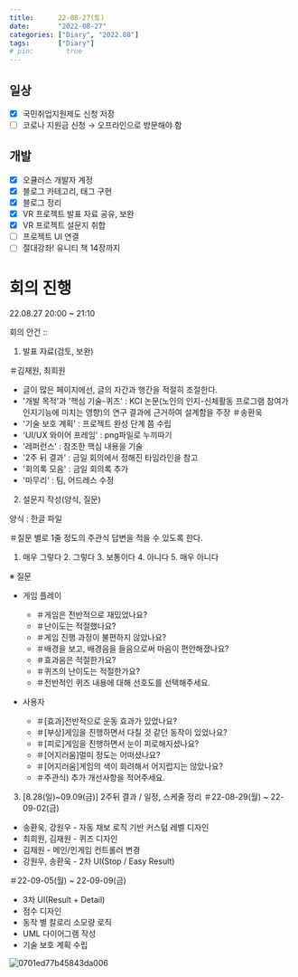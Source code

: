 ```yaml
---
title:      22-08-27(토)
date:       "2022-08-27"
categories: ["Diary", "2022.08"]
tags:       ["Diary"]
# pin:        true
---
```


## 일상
- [X] 국민취업지원제도 신청 저장
- [ ] 코로나 지원금 신청 → 오프라인으로 방문해야 함

## 개발
- [X] 오큘러스 개발자 계정
- [X] 블로그 카테고리, 태그 구현
- [X] 블로그 정리
- [X] VR 프로젝트 발표 자료 공유, 보완
- [X] VR 프로젝트 설문지 취합
- [ ] 프로젝트 UI 연결
- [ ] 절대강좌! 유니티 책 14장까지

# 회의 진행
22.08.27 20:00 ~ 21:10

회의 안건 ::
1. 발표 자료(검토, 보완)

＃김재원, 최희원
- 글이 많은 페이지에선, 글의 자간과 행간을 적절히 조절한다.
- '개발 목적'과 '핵심 기술-퀴즈' : KCI 논문(노인의 인지-신체활동 프로그램 참여가 인지기능에 미치는 영향)의 연구 결과에 근거하여 설계함을 주장
＃송환욱
- '기술 보호 계획' : 프로젝트 완성 단계 쯤 수립
- 'UI/UX 와이어 프레임' : png파일로 누끼따기
- '레퍼런스' : 참조한 핵심 내용을 기술
- '2주 뒤 결과' : 금일 회의에서 정해진 타임라인을 참고
- '회의록 모음' : 금일 회의록 추가
- '마무리' : 팀, 어드레스 수정

2. 설문지 작성(양식, 질문)

양식 : 한글 파일

＃질문 별로 1줄 정도의 주관식 답변을 적을 수 있도록 한다.

1. 매우 그렇다 2. 그렇다 3. 보통이다 4. 아니다 5. 매우 아니다

※ 질문
- 게임 플레이
  - ＃게임은 전반적으로 재밌었나요?
  - ＃난이도는 적절했나요?
  - ＃게임 진행 과정이 불편하지 않았나요?
  - ＃배경을 보고, 배경음을 들음으로써 마음이 편안해졌나요?
  - ＃효과음은 적절한가요?
  - ＃퀴즈의 난이도는 적절한가요?
  - ＃전반적인 퀴즈 내용에 대해 선호도를 선택해주세요.

- 사용자
  - ＃[효과]전반적으로 운동 효과가 있었나요?
  - ＃[부상]게임을 진행하면서 다칠 것 같던 동작이 있었나요?
  - ＃[피로]게임을 진행하면서 눈이 피로해지셨나요?
  - ＃[어지러움]멀미 정도는 어떠셨나요?
  - ＃[어지러움]게임의 색이 화려해서 어지럽지는 않았나요?
  - ＃주관식) 추가 개선사항을 적어주세요.

3. [8.28(일)~09.09(금)] 2주뒤 결과 / 일정, 스케줄 정리
＃22-08-29(월) ~ 22-09-02(금)
- 송환욱, 강원우 - 자동 채보 로직 기반 커스텀 레벨 디자인
- 최희원, 김재원 - 퀴즈 디자인
- 김재원 - 메인/인게임 컨트롤러 변경
- 강원우, 송환욱 - 2차 UI(Stop / Easy Result)

＃22-09-05(월) ~ 22-09-09(금)
- 3차 UI(Result + Detail)
- 점수 디자인
- 동작 별 칼로리 소모량 로직
- UML 다이어그램 작성
- 기술 보호 계획 수립

![0701ed77b45843da006](https://user-images.githubusercontent.com/110334366/187069628-3f5e1cef-6d2e-4524-a4f5-a6f0bc043bdc.png)